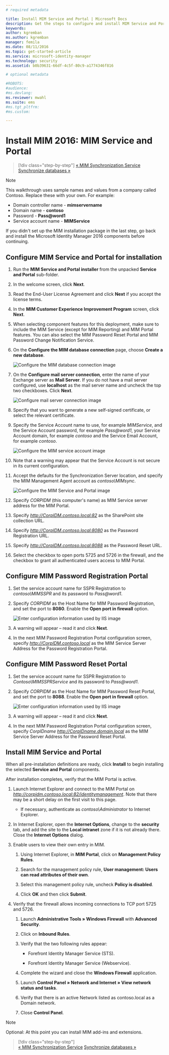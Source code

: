 ```yaml
---
# required metadata

title: Install MIM Service and Portal | Microsoft Docs
description: Get the steps to configure and install MIM Service and Portal for Microsoft Identity Manager 2016
keywords:
author: kgremban
ms.author: kgremban
manager: femila
ms.date: 08/11/2016
ms.topic: get-started-article
ms.service: microsoft-identity-manager
ms.technology: security
ms.assetid: b0b39631-66df-4c5f-80c9-a1774346f816

# optional metadata

#ROBOTS:
#audience:
#ms.devlang:
ms.reviewer: mwahl
ms.suite: ems
#ms.tgt_pltfrm:
#ms.custom:

---
```


# Install MIM 2016: MIM Service and Portal

>[!div class="step-by-step"]
[« MIM Synchronization Service](install-mim-sync.md)
[Synchronize databases »](install-mim-sync-ad-service.md)

> [!NOTE]
> This walkthrough uses sample names and values from a company called Contoso. Replace these with your own. For example:
> - Domain controller name - **mimservername**
> - Domain name - **contoso**
> - Password - **Pass@word1**
> - Service account name - **MIMService**

If you didn't set up the MIM installation package in the last step, go back and install the Microsoft Identity Manager 2016 components before continuing.


## Configure MIM Service and Portal for installation

1. Run the **MIM Service and Portal installer** from the unpacked **Service and Portal** sub-folder.

2. In the welcome screen, click **Next**.

3. Read the End-User License Agreement and click **Next** if you accept the license terms.

4. In the **MIM Customer Experience Improvement Program** screen, click **Next**.

5. When selecting component features for this deployment, make sure to include the MIM Service (except for MIM Reporting) and MIM Portal features. You can also select the MIM Password Reset Portal and MIM Password Change Notification Service.

6. On the **Configure the MIM database connection** page, choose **Create a new database**.

    ![Configure the MIM database connection image](media/MIM-Install10.png)

7. On the **Configure mail server connection**, enter the name of your Exchange server as **Mail Server**. If you do not have a mail server configured, use **localhost** as the mail server name and uncheck the top two checkboxes. Click **Next**.

    ![Configure mail server connection image](media/MIM-Install11.png)

8. Specify that you want to generate a new self-signed certificate, or select the relevant certificate.

9. Specify the Service Account name to use, for example *MIMService*, and the Service Account password, for example *Pass@word1*, your Service Account domain, for example *contoso* and the Service Email Account, for example *contoso*.

    ![Configure the MIM service account image](media/MIM-Install12.png)

10. Note that a warning may appear that the Service Account is not secure in its current configuration.

11. Accept the defaults for the Synchronization Server location, and specify the MIM Management Agent account as *contoso\MIMsync*.

    ![Configure the MIM Service and Portal image](media/MIM-Install13.png)

12. Specify *CORPIDM* (this computer's name) as MIM Service server address for the MIM Portal.

13. Specify *http://CorpIDM.contoso.local:82* as the SharePoint site collection URL.

14. Specify *http://CorpIDM.contoso.local:8080* as the Password Registration URL.

15. Specify *http://CorpIDM.contoso.local:8088* as the Password Reset URL.

16. Select the checkbox to open ports 5725 and 5726 in the firewall, and the checkbox to grant all authenticated users access to MIM Portal.

## Configure MIM Password Registration Portal

1.  Set the service account name for SSPR Registration to *contoso\MIMSSPR* and its password to *Pass@word1*.

2.  Specify  *CORPIDM* as the Host Name for MIM Password Registration, and set the port to **8080**. Enable the **Open port in firewall** option.

    ![Enter configuration information used by IIS image](media/MIM-Install14.png)

3.  A warning will appear – read it and click **Next**.

4. In the next MIM Password Registration Portal configuration screen, specify  *http://CorpIDM.contoso.local* as the MIM Service Server Address for the Password Registration Portal.

## Configure MIM Password Reset Portal

1.  Set the service account name for SSPR Registration to *Contoso\MIMSSPRService* and its password to *Pass@word1*.

2.  Specify  *CORPIDM* as the Host Name for MIM Password Reset Portal, and set the port to **8088**. Enable the **Open port in firewall** option.

    ![Enter configuration information used by IIS image](media/MIM-Install15.png)

3.  A warning will appear – read it and click **Next**.

4. In the next MIM Password Registration Portal configuration screen, specify *CorpIDname  http://CorpIDname.domain.local* as the MIM Service Server Address for the Password Reset Portal.

## Install MIM Service and Portal

When all pre-installation definitions are ready, click **Install** to begin installing the selected **Service and Portal** components.

After installation completes, verify that the MIM Portal is active.

1. Launch Internet Explorer and connect to the MIM Portal on  *http://corpidm.contoso.local:82/identitymanagement*. Note that there may be a short delay on the first visit to this page.

    - If necessary, authenticate as *contoso\Administrator* to Internet Explorer.

2. In Internet Explorer, open the **Internet Options**, change to the **security** tab, and add the site to the **Local intranet** zone if it is not already there.  Close the **Internet Options** dialog.

3. Enable users to view their own entry in MIM.

    1.  Using Internet Explorer, in **MIM Portal**, click on **Management Policy Rules**.

    2.  Search for the management policy rule, **User management: Users can read attributes of their own**.

    3.  Select this management policy rule, uncheck **Policy is disabled**.

    4.  Click **OK** and then click **Submit**.

4.  Verify that the firewall allows incoming connections to TCP port 5725 and 5726.

    1.  Launch **Administrative Tools » Windows Firewall** with **Advanced Security**.

    2.  Click on **Inbound Rules**.

    3.  Verify that the two following rules appear:

        -   Forefront Identity Manager Service (STS).

        -   Forefront Identity Manager Service (Webservice).

    4.  Complete the wizard and close the **Windows Firewall** application.

    5.  Launch **Control Panel » Network and Internet » View network status and tasks**.

    6.  Verify that there is an active Network listed as contoso.local as a Domain network.

    7.  Close **Control Panel**.

> [!NOTE]
> Optional: At this point you can install MIM add-ins and extensions.

>[!div class="step-by-step"]  
[« MIM Synchronization Service](install-mim-sync.md)
[Synchronize databases »](install-mim-sync-ad-service.md)
